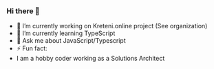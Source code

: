 ### Hi there 👋

- 🔭 I’m currently working on Kreteni.online project (See organization)
- 🌱 I’m currently learning TypeScript
- 💬 Ask me about JavaScript/Typescript
- ⚡ Fun fact: 
 - I am a hobby coder working as a Solutions Architect
